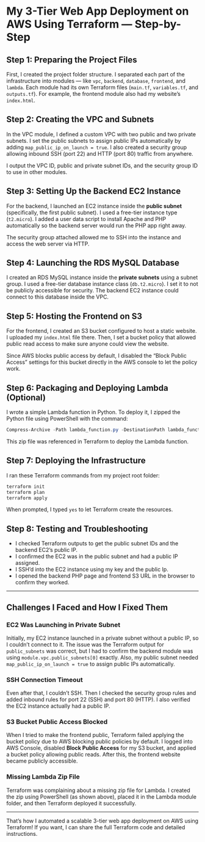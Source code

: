 # My 3-Tier Web App Deployment on AWS Using Terraform — Step-by-Step

## Step 1: Preparing the Project Files

First, I created the project folder structure. I separated each part of the infrastructure into modules — like `vpc`, `backend`, `database`, `frontend`, and `lambda`. Each module had its own Terraform files (`main.tf`, `variables.tf`, and `outputs.tf`). For example, the frontend module also had my website’s `index.html`.

## Step 2: Creating the VPC and Subnets

In the VPC module, I defined a custom VPC with two public and two private subnets. I set the public subnets to assign public IPs automatically by adding `map_public_ip_on_launch = true`. I also created a security group allowing inbound SSH (port 22) and HTTP (port 80) traffic from anywhere.

I output the VPC ID, public and private subnet IDs, and the security group ID to use in other modules.

## Step 3: Setting Up the Backend EC2 Instance

For the backend, I launched an EC2 instance inside the **public subnet** (specifically, the first public subnet). I used a free-tier instance type (`t2.micro`). I added a user data script to install Apache and PHP automatically so the backend server would run the PHP app right away.

The security group attached allowed me to SSH into the instance and access the web server via HTTP.


## Step 4: Launching the RDS MySQL Database

I created an RDS MySQL instance inside the **private subnets** using a subnet group. I used a free-tier database instance class (`db.t2.micro`). I set it to not be publicly accessible for security. The backend EC2 instance could connect to this database inside the VPC.


## Step 5: Hosting the Frontend on S3

For the frontend, I created an S3 bucket configured to host a static website. I uploaded my `index.html` file there. Then, I set a bucket policy that allowed public read access to make sure anyone could view the website.

Since AWS blocks public access by default, I disabled the “Block Public Access” settings for this bucket directly in the AWS console to let the policy work.


## Step 6: Packaging and Deploying Lambda (Optional)

I wrote a simple Lambda function in Python. To deploy it, I zipped the Python file using PowerShell with the command:

```powershell
Compress-Archive -Path lambda_function.py -DestinationPath lambda_function_payload.zip
```

This zip file was referenced in Terraform to deploy the Lambda function.

## Step 7: Deploying the Infrastructure

I ran these Terraform commands from my project root folder:

```bash
terraform init
terraform plan
terraform apply
```

When prompted, I typed `yes` to let Terraform create the resources.

## Step 8: Testing and Troubleshooting

* I checked Terraform outputs to get the public subnet IDs and the backend EC2’s public IP.
* I confirmed the EC2 was in the public subnet and had a public IP assigned.
* I SSH’d into the EC2 instance using my key and the public Ip.
* I opened the backend PHP page and frontend S3 URL in the browser to confirm they worked.
---


## Challenges I Faced and How I Fixed Them

### EC2 Was Launching in Private Subnet

Initially, my EC2 instance launched in a private subnet without a public IP, so I couldn’t connect to it. The issue was the Terraform output for `public_subnets` was correct, but I had to confirm the backend module was using `module.vpc.public_subnets[0]` exactly. Also, my public subnet needed `map_public_ip_on_launch = true` to assign public IPs automatically.

### SSH Connection Timeout

Even after that, I couldn’t SSH. Then I checked the security group rules and added inbound rules for port 22 (SSH) and port 80 (HTTP). I also verified the EC2 instance actually had a public IP.

### S3 Bucket Public Access Blocked

When I tried to make the frontend public, Terraform failed applying the bucket policy due to AWS blocking public policies by default. I logged into AWS Console, disabled **Block Public Access** for my S3 bucket, and applied a bucket policy allowing public reads. After this, the frontend website became publicly accessible.

### Missing Lambda Zip File

Terraform was complaining about a missing zip file for Lambda. I created the zip using PowerShell (as shown above), placed it in the Lambda module folder, and then Terraform deployed it successfully.

---

That’s how I automated a scalable 3-tier web app deployment on AWS using Terraform! If you want, I can share the full Terraform code and detailed instructions.

